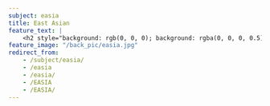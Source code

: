 ```yaml
---
subject: easia
title: East Asian
feature_text: |
    <h2 style="background: rgb(0, 0, 0); background: rgba(0, 0, 0, 0.5); color: #f1f1f1; padding: 10px;">EASIA</h2>
feature_image: "/back_pic/easia.jpg"
redirect_from:
    - /subject/easia/
    - /easia
    - /easia/
    - /EASIA
    - /EASIA/
---
```

